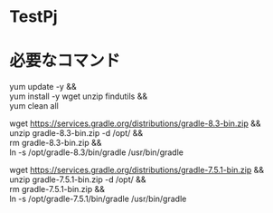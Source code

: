 # TestPj

# 必要なコマンド

yum update -y && \
  yum install -y wget unzip findutils && \
  yum clean all

wget https://services.gradle.org/distributions/gradle-8.3-bin.zip && \
  unzip gradle-8.3-bin.zip -d /opt/ && \
  rm gradle-8.3-bin.zip && \
  ln -s /opt/gradle-8.3/bin/gradle /usr/bin/gradle


wget https://services.gradle.org/distributions/gradle-7.5.1-bin.zip && \
  unzip gradle-7.5.1-bin.zip -d /opt/ && \
  rm gradle-7.5.1-bin.zip && \
  ln -s /opt/gradle-7.5.1/bin/gradle /usr/bin/gradle